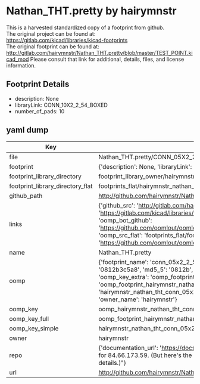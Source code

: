 # Nathan_THT.pretty by hairymnstr  
This is a harvested standardized copy of a footprint from github.  
The original project can be found at:  
https://gitlab.com/kicad/libraries/kicad-footprints  
The original footprint can be found at:
http://gitlab.com/hairymnstr/Nathan_THT.pretty/blob/master/TEST_POINT.kicad_mod
Please consult that link for additional, details, files, and license information.  
## Footprint Details
* description: None  
* libraryLink: CONN_10X2_2_54_BOXED  
* number_of_pads: 10  
## yaml dump  
| Key | Value |  
| --- | --- |  
| file | Nathan_THT.pretty/CONN_05X2_2_54_BOXED.kicad_mod |  
| footprint | {'description': None, 'libraryLink': 'CONN_10X2_2_54_BOXED', 'number_of_pads': 10} |  
| footprint_library_directory | footprint_library_owner/hairymnstr_Nathan_THT.pretty |  
| footprint_library_directory_flat | footprints_flat/hairymnstr_nathan_tht_conn_05x2_2_54_boxed/working |  
| github_path | http://github.com/hairymnstr/Nathan_THT.pretty/blob/master/CONN_05X2_2_54_BOXED.kicad_mod |  
| links | {'github_src': 'http://gitlab.com/hairymnstr/Nathan_THT.pretty/blob/master/TEST_POINT.kicad_mod', 'github_src_repo': 'https://gitlab.com/kicad/libraries/kicad-footprints', 'oomp_bot': 'footprints/hairymnstr_nathan_tht_conn_05x2_2_54_boxed/working', 'oomp_bot_github': 'https://github.com/oomlout/oomlout_oomp_footprint_bot/tree/main/footprints/hairymnstr_nathan_tht_conn_05x2_2_54_boxed/working', 'oomp_src_flat': 'footprints_flat/footprints_flat/hairymnstr_nathan_tht_conn_05x2_2_54_boxed/working', 'oomp_src_flat_github': 'https://github.com/oomlout/oomlout_oomp_footprint_src/tree/main/footprints_flat/hairymnstr_nathan_tht_conn_05x2_2_54_boxed/working'} |  
| name | Nathan_THT.pretty |  
| oomp | {'footprint_name': 'conn_05x2_2_54_boxed', 'library_name': 'nathan_tht', 'md5': '0812b3c5a8007288fd9723bda1b299c2', 'md5_10': '0812b3c5a8', 'md5_5': '0812b', 'md5_6': '0812b3', 'oomp_key': 'oomp_hairymnstr_nathan_tht_conn_05x2_2_54_boxed', 'oomp_key_extra': 'oomp_footprint_hairymnstr_nathan_tht_conn_05x2_2_54_boxed', 'oomp_key_full': 'oomp_footprint_hairymnstr_nathan_tht_conn_05x2_2_54_boxed_0812b3', 'oomp_key_simple': 'hairymnstr_nathan_tht_conn_05x2_2_54_boxed', 'original_filename': 'Nathan_THT.pretty/CONN_05X2_2_54_BOXED.kicad_mod', 'owner_name': 'hairymnstr'} |  
| oomp_key | oomp_hairymnstr_nathan_tht_conn_05x2_2_54_boxed |  
| oomp_key_full | oomp_footprint_hairymnstr_nathan_tht_conn_05x2_2_54_boxed |  
| oomp_key_simple | hairymnstr_nathan_tht_conn_05x2_2_54_boxed |  
| owner | hairymnstr |  
| repo | {'documentation_url': 'https://docs.github.com/rest/overview/resources-in-the-rest-api#rate-limiting', 'message': "API rate limit exceeded for 84.66.173.59. (But here's the good news: Authenticated requests get a higher rate limit. Check out the documentation for more details.)"} |  
| url | http://github.com/hairymnstr/Nathan_THT.pretty |  

